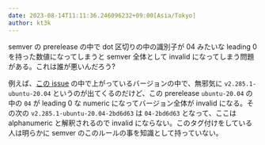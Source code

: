 ```yaml
---
date: 2023-08-14T11:11:36.246096232+09:00[Asia/Tokyo]
author: kt3k
---
```

semver の prerelease の中で dot 区切りの中の識別子が 04 みたいな leading 0 を持った数値になってしまうと semver 全体として invalid になってしまう問題がある。これは誰が悪いんだろう?

例えば、[この issue](https://github.com/dependabot/dependabot-core/issues/5708) の中で上がっているバージョンの中で、無邪気に `v2.285.1-ubuntu-20.04` というのが出てくるのだけど、この prerelease `ubuntu-20.04` の中の `04` が leading 0 な numeric になってバージョン全体が invalid になる。その次の `v2.285.1-ubuntu-20.04-2bd6d63` は `04-2bd6d63` となって、ここは alphanumeric と解釈されるので invalid にならない。このタグ付けをしている人は明らかに semver のこのルールの事を知識として持っていない。
